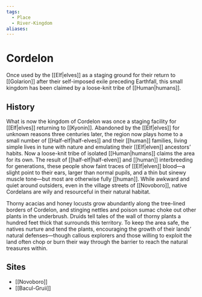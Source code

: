 ```yaml
---
tags:
  - Place
  - River-Kingdom
aliases:
---
```

# Cordelon
Once used by the [[Elf|elves]] as a staging ground for their return to [[Golarion]] after their self-imposed exile preceding Earthfall, this small kingdom has been claimed by a loose-knit tribe of [[Human|humans]].  
## History
What is now the kingdom of Cordelon was once a staging facility for [[Elf|elves]] returning to [[Kyonin]]. Abandoned by the [[Elf|elves]] for unknown reasons three centuries later, the region now plays home to a small number of [[Half-elf|half-elves]] and their [[human]] families, living simple lives in tune with nature and emulating their [[Elf|elven]] ancestors’ habits. Now a loose-knit tribe of isolated [[Human|humans]] claims the area for its own. The result of [[half-elf|half-elven]] and [[human]] interbreeding for generations, these people show faint traces of [[Elf|elven]] blood—a slight point to their ears, larger than normal pupils, and a thin but sinewy muscle tone—but most are otherwise fully [[human]]. While awkward and quiet around outsiders, even in the village streets of [[Novoboro]], native Cordelans are wily and resourceful in their natural habitat.

Thorny acacias and honey locusts grow abundantly along the tree-lined borders of Cordelon, and stinging nettles and poison sumac choke out other plants in the underbrush. Druids tell tales of the wall of thorny plants a hundred feet thick that surrounds this territory. To keep the area safe, the natives nurture and tend the plants, encouraging the growth of their lands’ natural defenses—though callous explorers and those willing to exploit the land often chop or burn their way through the barrier to reach the natural treasures within.

## Sites
- [[Novoboro]]
- [[Bacul-Gruii]]